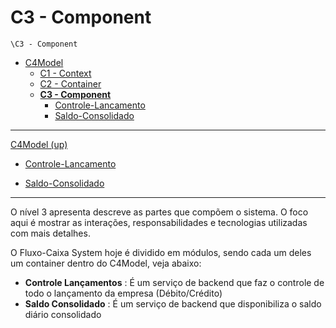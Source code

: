 # C3 - Component

`\C3 - Component`

* [C4Model](../README.md)
  * [C1 - Context](../C1%20-%20Context/README.md)
  * [C2 - Container](../C2%20-%20Container/README.md)
  * [**C3 - Component**](../C3%20-%20Component/README.md)
    * [Controle-Lancamento](../C3%20-%20Component/Controle-Lancamento/README.md)
    * [Saldo-Consolidado](../C3%20-%20Component/Saldo-Consolidado/README.md)

---

[C4Model (up)](../README.md)

- [Controle-Lancamento](../C3%20-%20Component/Controle-Lancamento/README.md)

- [Saldo-Consolidado](../C3%20-%20Component/Saldo-Consolidado/README.md)

---

O nível 3 apresenta descreve as partes que compõem o sistema. O foco aqui é mostrar as interações, responsabilidades e tecnologias utilizadas com mais detalhes.

O Fluxo-Caixa System hoje é dividido em módulos, sendo cada um deles um container dentro do C4Model, veja abaixo:

- **Controle Lançamentos** : É um serviço de backend que faz o controle de todo o lançamento da empresa (Débito/Crédito)
- **Saldo Consolidado** : É um serviço de backend que disponibiliza o saldo diário consolidado